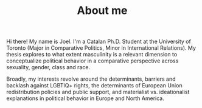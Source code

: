 <!DOCTYPE html>
<html lang="en">
<head>
  <meta charset="UTF-8">
  <title>About me</title>
  <meta name="author" content="Joel">
  <meta name="google-site-verification" content="YZPSd91DNd-5JBgC_0ibOZvnnV0yvTj-8UEyF5301w4" />
  <link rel="canonical" href="/" />
  <!-- Redirects from /about/ and /about.html should be handled by your server/config -->
</head>
<body>
  <header>
    <h1>About me</h1>
    <!-- author_profile: true — insert your author profile markup here, e.g.: -->
    <!--
    <div class="author-profile">
      <img src="/assets/images/joel.jpg" alt="Joel">
      <p>Joel – Catalan Ph.D. Student, University of Toronto</p>
    </div>
    -->
  </header>
  <main>
    <p>Hi there! My name is Joel. I'm a Catalan Ph.D. Student at the University of Toronto (Major in Comparative Politics, Minor in International Relations). My thesis explores to what extent masculinity is a relevant dimension to conceptualize political behavior in a comparative perspective across sexuality, gender, class and race.</p>
    <p>Broadly, my interests revolve around the determinants, barriers and backlash against LGBTIQ+ rights, the determinants of European Union redistribution policies and public support, and materialist vs. ideationalist explanations in political behavior in Europe and North America.</p>
  </main>
</body>
</html>
